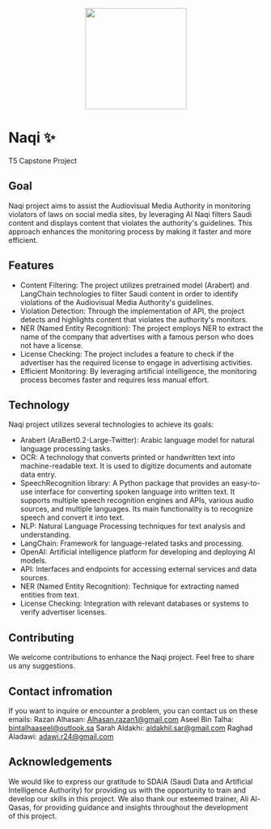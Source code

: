 <p align="center">
  <img src="https://github.com/RazanKhAlhasan/Naqi/assets/148292301/c741a65a-5461-4a91-bc65-9711789b1176" width="200"/>
</p>

# Naqi ✨
T5 Capstone Project

## Goal
Naqi project aims to assist the Audiovisual Media Authority in monitoring violators of laws on social media sites, by leveraging AI Naqi filters Saudi content and displays content that violates the authority's guidelines. This approach enhances the monitoring process by making it faster and more efficient.

## Features
- Content Filtering: The project utilizes pretrained model (Arabert) and LangChain technologies to filter Saudi content in order to identify violations of the Audiovisual Media Authority's guidelines.
- Violation Detection: Through the implementation of API, the project detects and highlights content that violates the authority's monitors.
- NER (Named Entity Recognition): The project employs NER to extract the name of the company that advertises with a famous person who does not have a license.
- License Checking: The project includes a feature to check if the advertiser has the required license to engage in advertising activities.
- Efficient Monitoring: By leveraging artificial intelligence, the monitoring process becomes faster and requires less manual effort.

## Technology
Naqi project utilizes several technologies to achieve its goals:

- Arabert (AraBert0.2-Large-Twitter): Arabic language model for natural language processing tasks.
- OCR:  A technology that converts printed or handwritten text into machine-readable text. It is used to digitize documents and automate data entry.
- SpeechRecognition library: A Python package that provides an easy-to-use interface for converting spoken language into written text. It supports multiple speech recognition engines and APIs, various audio sources, and multiple languages. Its main functionality is to recognize speech and convert it into text.
- NLP: Natural Language Processing techniques for text analysis and understanding.
- LangChain: Framework for language-related tasks and processing.
- OpenAI: Artificial intelligence platform for developing and deploying AI models.
- API: Interfaces and endpoints for accessing external services and data sources.
- NER (Named Entity Recognition): Technique for extracting named entities from text.
- License Checking: Integration with relevant databases or systems to verify advertiser licenses.


## Contributing
We welcome contributions to enhance the Naqi project. Feel free to share us any suggestions.

## Contact infromation 
If you want to inquire or encounter a problem, you can contact us on these emails:
Razan Alhasan: Alhasan.razan1@gmail.com
Aseel Bin Talha: bintalhaaseel@outlook.sa
Sarah Aldakhi: aldakhil.sar@gmail.com
Raghad Aladawi: adawi.r24@gmail.com


## Acknowledgements
We would like to express our gratitude to SDAIA (Saudi Data and Artificial Intelligence Authority) for providing us with the opportunity to train and develop our skills in this project. We also thank our esteemed trainer, Ali Al-Qasas, for providing guidance and insights throughout the development of this project.
